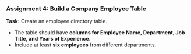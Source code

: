### **Assignment 4: Build a Company Employee Table**  
**Task:** Create an employee directory table.  
- The table should have **columns for Employee Name, Department, Job Title, and Years of Experience**.  
- Include at least **six employees** from different departments. 